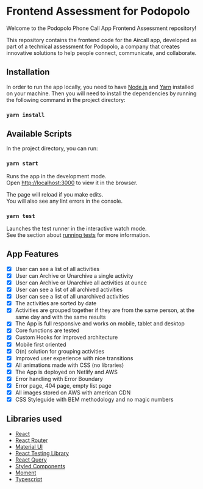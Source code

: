 # Frontend Assessment for Podopolo

Welcome to the Podopolo Phone Call App Frontend Assessment repository!

This repository contains the frontend code for the Aircall app, developed as part of a technical assessment for Podopolo, a company that creates innovative solutions to help people connect, communicate, and collaborate.
## Installation

In order to run the app locally, you need to have [Node.js](https://nodejs.org/en/) and [Yarn](https://yarnpkg.com/) installed on your machine.
Then you will need to install the dependencies by running the following command in the project directory:
### `yarn install`

## Available Scripts

In the project directory, you can run:

### `yarn start`

Runs the app in the development mode.\
Open [http://localhost:3000](http://localhost:3000) to view it in the browser.

The page will reload if you make edits.\
You will also see any lint errors in the console.

### `yarn test`

Launches the test runner in the interactive watch mode.\
See the section about [running tests](https://facebook.github.io/create-react-app/docs/running-tests) for more information.

## App Features
- [x] User can see a list of all activities
- [x] User can Archive or Unarchive a single activity
- [x] User can Archive or Unarchive all activities at ounce
- [x] User can see a list of all archived activities
- [x] User can see a list of all unarchived activities
- [x] The activities are sorted by date
- [x] Activities are grouped together if they are from the same person, at the same day and with the same results
- [x] The App is full responsive and works on mobile, tablet and desktop
- [x] Core functions are tested
- [x] Custom Hooks for improved architecture
- [x] Mobile first oriented
- [x] O(n) solution for grouping activities
- [x] Improved user experience with nice transitions
- [x] All animations made with CSS (no libraries)
- [x] The App is deployed on Netlify and AWS
- [x] Error handling with Error Boundary
- [x] Error page, 404 page, empty list page
- [x] All images stored on AWS with american CDN
- [x] CSS Styleguide with BEM methodology and no magic numbers

## Libraries used

- [React](https://reactjs.org/)
- [React Router](https://reactrouter.com/)
- [Material UI](https://material-ui.com/)
- [React Testing Library](https://testing-library.com/docs/react-testing-library/intro/)
- [React Query](https://react-query.tanstack.com/)
- [Styled Components](https://styled-components.com/)
- [Moment](https://momentjs.com/)
- [Typescript](https://www.typescriptlang.org/)